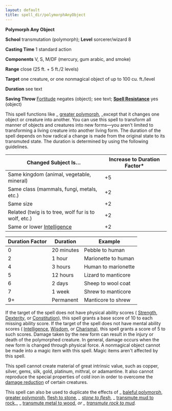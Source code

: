 ```yaml
---
layout: default
title: spell_dir/polymorphAnyObject
---
```

 **Polymorph Any Object**

**School** transmutation (polymorph); **Level** sorcerer/wizard 8

**Casting Time** 1 standard action

**Components** V, S, M/DF (mercury, gum arabic, and smoke)

**Range** close (25 ft. + 5 ft./2 levels)

**Target** one creature, or one nonmagical object of up to 100 cu. ft./level

**Duration** see text

**Saving Throw** [Fortitude](../combat#_fortitude) negates (object); see text; **[Spell Resistance](../glossary#_spell-resistance)** yes (object)

This spell functions like _ [greater polymorph](polymorph#_polymorph-greater), _except that it changes one object or creature into another. You can use this spell to transform all manner of objects and creatures into new forms—you aren't limited to transforming a living creature into another living form. The duration of the spell depends on how radical a change is made from the original state to its transmuted state. The duration is determined by using the following guidelines.

| Changed Subject Is… | Increase to Duration Factor\* |
| --- | --- |
| Same kingdom (animal, vegetable, mineral) | +5 |
| Same class (mammals, fungi, metals, etc.) | +2 |
| Same size | +2 |
| Related (twig is to tree, wolf fur is to wolf, etc.) | +2 |
| Same or lower [Intelligence](../gettingStarted#_intelligence) | +2 |

  
  

| Duration Factor | Duration | Example |
| --- | --- | --- |
| 0 | 20 minutes | Pebble to human |
| 2 | 1 hour | Marionette to human |
| 4 | 3 hours | Human to marionette |
| 5 | 12 hours | Lizard to manticore |
| 6 | 2 days | Sheep to wool coat |
| 7 | 1 week | Shrew to manticore |
| 9+ | Permanent | Manticore to shrew |

If the target of the spell does not have physical ability scores ( [Strength](../gettingStarted#_strength), [Dexterity](../gettingStarted#_dexterity), or [Constitution](../gettingStarted#_constitution)), this spell grants a base score of 10 to each missing ability score. If the target of the spell does not have mental ability scores ( [Intelligence](../gettingStarted#_intelligence), [Wisdom](../gettingStarted#_wisdom), or [Charisma](../gettingStarted#_charisma-new))_,_ this spell grants a score of 5 to such scores. Damage taken by the new form can result in the injury or death of the polymorphed creature. In general, damage occurs when the new form is changed through physical force. A nonmagical object cannot be made into a magic item with this spell. Magic items aren't affected by this spell.

This spell cannot create material of great intrinsic value, such as copper, silver, gems, silk, gold, platinum, mithral, or adamantine. It also cannot reproduce the special properties of cold iron in order to overcome the [damage reduction](../glossary#_damage-reduction) of certain creatures.

This spell can also be used to duplicate the effects of _ [baleful polymorph](balefulPolymorph#_baleful-polymorph), [greater polymorph](polymorph#_polymorph-greater), [flesh to stone](fleshToStone#_flesh-to-stone)_, _ [stone to flesh](stoneToFlesh#_stone-to-flesh)_, _ [transmute mud to rock](transmuteMudToRock#_transmute-mud-to-rock)_, _ [transmute metal to wood](transmuteMetalToWood#_transmute-metal-to-wood), _or _ [transmute rock to mud](transmuteRockToMud#_transmute-rock-to-mud)._

